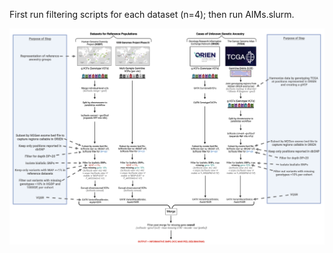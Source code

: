 First run filtering scripts for each dataset (n=4); then run AIMs.slurm.

![Methods](https://github.com/MDPostel/ORIEN_Ancestry_Working_Group/blob/main/Ancestry_Informative_Markers/AIMs.jpg)

